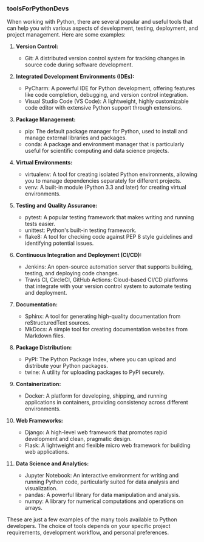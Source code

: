 ### toolsForPythonDevs

When working with Python, there are several popular and useful tools that can help you with various aspects of development, testing, deployment, and project management. Here are some examples:

1. **Version Control:**
   - Git: A distributed version control system for tracking changes in source code during software development.

2. **Integrated Development Environments (IDEs):**
   - PyCharm: A powerful IDE for Python development, offering features like code completion, debugging, and version control integration.
   - Visual Studio Code (VS Code): A lightweight, highly customizable code editor with extensive Python support through extensions.

3. **Package Management:**
   - pip: The default package manager for Python, used to install and manage external libraries and packages.
   - conda: A package and environment manager that is particularly useful for scientific computing and data science projects.

4. **Virtual Environments:**
   - virtualenv: A tool for creating isolated Python environments, allowing you to manage dependencies separately for different projects.
   - venv: A built-in module (Python 3.3 and later) for creating virtual environments.

5. **Testing and Quality Assurance:**
   - pytest: A popular testing framework that makes writing and running tests easier.
   - unittest: Python's built-in testing framework.
   - flake8: A tool for checking code against PEP 8 style guidelines and identifying potential issues.

6. **Continuous Integration and Deployment (CI/CD):**
   - Jenkins: An open-source automation server that supports building, testing, and deploying code changes.
   - Travis CI, CircleCI, GitHub Actions: Cloud-based CI/CD platforms that integrate with your version control system to automate testing and deployment.

7. **Documentation:**
   - Sphinx: A tool for generating high-quality documentation from reStructuredText sources.
   - MkDocs: A simple tool for creating documentation websites from Markdown files.

8. **Package Distribution:**
   - PyPI: The Python Package Index, where you can upload and distribute your Python packages.
   - twine: A utility for uploading packages to PyPI securely.

9. **Containerization:**
   - Docker: A platform for developing, shipping, and running applications in containers, providing consistency across different environments.

10. **Web Frameworks:**
    - Django: A high-level web framework that promotes rapid development and clean, pragmatic design.
    - Flask: A lightweight and flexible micro web framework for building web applications.

11. **Data Science and Analytics:**
    - Jupyter Notebook: An interactive environment for writing and running Python code, particularly suited for data analysis and visualization.
    - pandas: A powerful library for data manipulation and analysis.
    - numpy: A library for numerical computations and operations on arrays.

These are just a few examples of the many tools available to Python developers. The choice of tools depends on your specific project requirements, development workflow, and personal preferences.
